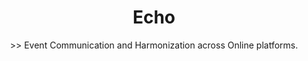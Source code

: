 <div align="center">
  <h1>Echo</h1>
  >> Event Communication and Harmonization across Online platforms.
</div>

